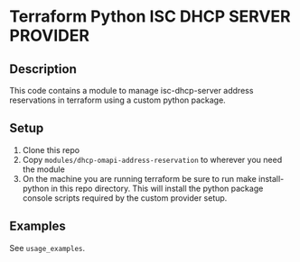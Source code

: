 # Terraform Python ISC DHCP SERVER PROVIDER

## Description
This code contains a module to manage isc-dhcp-server address reservations in terraform using a custom python package.

## Setup
1. Clone this repo
2. Copy `modules/dhcp-omapi-address-reservation` to wherever you need the module
3. On the machine you are running terraform be sure to run make install-python in this repo directory. This will install the python package console scripts required by the custom provider setup.

## Examples
See `usage_examples`.
